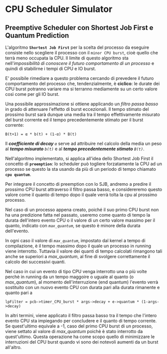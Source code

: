 # CPU Scheduler Simulator
## Preemptive Scheduler con Shortest Job First e Quantum Prediction

L'algoritmo **`Shortest Job First`** per la scelta del processo da eseguire consiste nello scegliere il processo con il `minor CPU burst`, cioè quello che terrà meno occupata la CPU.
Il limite di questo algoritmo sta nell'_impossibilità di conoscere il futuro comportamento di un processo_ e quindi di stabilirne i tempi di CPU e IO burst.

E' possibile rimediare a questo problema cercando di prevedere il futuro comportamento del processo che, tendenzialmente, è **ciclico**: le durate dei CPU burst potranno variare ma si terranno mediamente su un certo valore così come per gli IO burst.

Una possibile approssimazione si ottiene applicando un _filtro passa basso_ in grado di attenuare l'effetto di burst eccezionali. Il tempo stimato del prossimo burst sarà dunque una media tra il tempo effettivamente misurato del burst corrente ed il tempo precedentemente stimato per il burst corrente:
```
B(t+1) = α * b(t) + (1-α) * B(t)
```
Il ***coefficiente di decay*** *`α`* serve ad attribuire nel calcolo della media un peso al ***tempo misurato*** *`b(t)`* e al ***tempo precedentemente stimato*** *`B(t)`*.

Nell'algoritmo implementato, si applica all'idea dello Shortest Job First il concetto di **`preemption`**: lo scheduler può togliere forzatamente la CPU ad un processo se questo la sta usando da più di un periodo di tempo chiamato **`cpu quantum`**.

Per integrare il concetto di preemption con lo SJB, andremo a predire il prossimo CPU burst attraverso il filtro passa basso, e considereremo questo valore come il quanto di tempo dopo il quale verrà tolta la cpu al prossimo processo.

Nel caso di un processo appena creato, poiché il suo primo CPU burst non ha una predizione fatta nel passato, useremo come quanto di tempo la durata dell'intero evento CPU o il valore di un certo valore massimo per il quanto, indicato con *`max_quantum`*, se questo è minore della durata dell'evento.

In ogni caso il valore di *`max_quantum`*, impostato dal kernel a tempo di compilazione, è il tempo massimo dopo il quale un processo in running viene interrotto. Tuttavia il valore dei quanti di tempo calcolati rimangono tali anche se superiori a *max_quantum*, al fine di svolgere correttamente il calcolo dei successivi quanti.

Nel caso in cui un evento di tipo CPU venga interrotto una o più volte perchè in running da un tempo maggoire o uguale al quanto (o *max_quantum*), al momento dell'interruzione (end quantum) l'evento verrà sostituito con un nuovo evento CPU con durata pari alla durata rimanente e quanto pari a
```
lpFilter = pcb->timer_CPU_burst * args->decay + e->quantum * (1-args->decay)
```
In altri termini, viene applicato il filtro passa basso tra il tempo che l'intero evento CPU sta impiegando per concludere e il quanto di tempo corrente.
Se quest'ultimo equivale a -1, caso del primo CPU burst di un processo, viene settato al valore di *max_quantum* poichè è stato interrotto da quest'ultimo.
Questa operazione ha come scopo quello di minimizzare le interruzioni del CPU burst quando vi sono dei notevoli aumenti da un burst all'altro.

